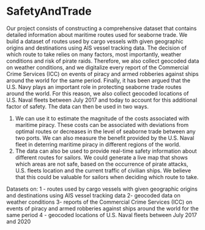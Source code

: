 # SafetyAndTrade
Our project consists of constructing a comprehensive dataset that contains detailed information about maritime routes used for seaborne trade. We build a dataset of routes used by cargo vessels with given geographic origins and destinations using AIS vessel tracking data. The decision of which route to take relies on many factors, most importantly, weather conditions and risk of pirate raids. Therefore, we also collect geocoded data on weather conditions, and we digitalize every report of the Commercial Crime Services (ICC) on events of piracy and armed robberies against ships around the world for the same period. Finally, it has been argued that the U.S. Navy plays an important role in protecting seaborne trade routes around the world. For this reason, we also collect geocoded locations of U.S. Naval fleets between July 2017 and today to account for this additional factor of safety. The data can then be used in two ways.
1) We can use it to estimate the magnitude of the costs associated with maritime piracy. These costs can be associated with deviations from optimal routes or decreases in the level of seaborne trade between any two ports. We can also measure the benefit provided by the U.S. Naval fleet in deterring maritime piracy in different regions of the world.
2) The data can also be used to provide real-time safety information about different routes for sailors. We could generate a live map that shows which areas are not safe, based on the occurrence of pirate attacks, U.S. fleets location and the current traffic of civilian ships. We believe that this could be valuable for sailors when deciding which route to take.


Datasets on: 
1 - routes used by cargo vessels with given geographic origins and destinations using AIS vessel tracking data
2- geocoded data on weather conditions
3- reports of the Commercial Crime Services (ICC) on events of piracy and armed robberies against ships around the world for the same period
4 - geocoded locations of U.S. Naval fleets between July 2017 and 2020
